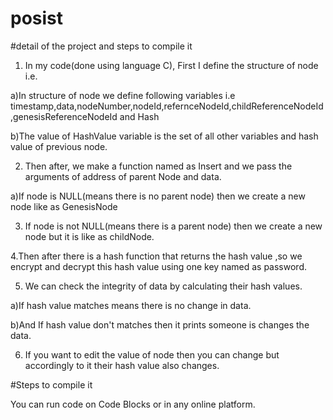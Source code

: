 # posist 
#detail of the project and steps to compile it

1. In my code(done using language C), First I define the structure of node i.e.

a)In structure of node we define following variables i.e timestamp,data,nodeNumber,nodeId,refernceNodeId,childReferenceNodeId,genesisReferenceNodeId and Hash

b)The value of HashValue variable is the set of all other variables and hash value of previous node.


2. Then after, we make a function named as Insert and we pass the arguments of address of parent Node and data.

a)If node is NULL(means there is no parent node) then we create a new node like as GenesisNode


3. If node is not NULL(means there is a parent node) then we create a new node but it is like as childNode.


4.Then after there is a hash function that returns the hash value ,so we encrypt and decrypt this hash value using one key named 
as password.


5. We can check the integrity of data by calculating their hash values. 

a)If hash value matches means there is no change in data. 

b)And If hash value don't matches then it prints someone is changes the data.

6. If you want to edit the value of node then you can change but accordingly to it their hash value also changes.


#Steps to compile it

You can run code on Code Blocks or in any online platform. 
